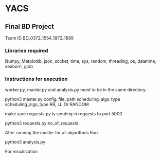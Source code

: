 # YACS
## Final BD Project

Team ID BD_0372_1554_1872_1889

### Libraries required
Numpy,
Matplotlib,
json,
socket,
time,
sys,
random,
threading,
os,
datetime,
seaborn,
glob

### Instructions for execution

worker.py, master.py and analysis.py need to be in the same directory. 

python3 master.py config_file_path scheduling_algo_type
scheduling_algo_type RR, LL Or RANDOM

make sure requests.py is sending in requests to port 5000

python3 requests.py no_of_requests

After running the master for all algorithms Run

python3 analysis.py

For visualization
